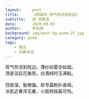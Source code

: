 ```yaml
---
layout:     post
title:      《鹧鸪天·荷气吹凉到枕边》
subtitle:   宋 周紫芝
date:       2020-08-03
author:     听松阁
background: img/post-bg-poem-27.jpg
category: poem
tags:
    - 美文
    - 古典诗词
---
```



荷气吹凉到枕边。薄纱如雾亦如烟。<br>
清泉浴后花垂雨，白酒倾时玉满船。<br>
<br>
钗欲溜，髻微偏。却寻霜粉扑香绵。<br>
冰肌近著浑无暑，小扇频摇最可怜。<br>

